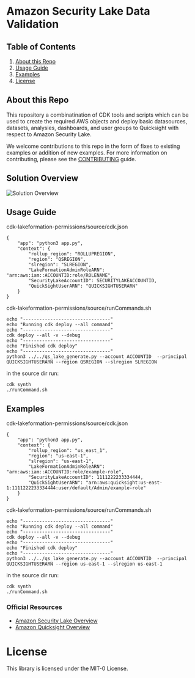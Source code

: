 Amazon Security Lake Data Validation 
========================

## Table of Contents
1. [About this Repo](#About)
2. [Usage Guide](#Usage)
3. [Examples](#Examples)
4. [License](#License)

## About this Repo <a name="About"></a>

This repository a combinatination of CDK tools and scripts which can be used to create the required AWS objects and deploy basic datasources, datasets, analysies, dashboards, and user groups to Quicksight with respect to Amazon Security Lake.

We welcome contributions to this repo in the form of fixes to existing examples or addition of new examples. For more information on contributing, please see the [CONTRIBUTING](https://github.com/aws-samples/amazon-security-lake/blob/main/CONTRIBUTING.md) guide.


## Solution Overview <a name="Solution Overview"></a>

![Solution Overview](/amazon-security-lake-quicksight/security_lake_quicksight_deployment_architecture.jpg)

## Usage Guide <a name="Usage"></a>

cdk-lakeformation-permissions/source/cdk.json
  
	{
  		"app": "python3 app.py",
  		"context": {
			"rollup_region": "ROLLUPREGION",
			"region": "QSREGION",
			"slregion": "SLREGION",
			"LakeFormationAdminRoleARN": "arn:aws:iam::ACCOUNTID:role/ROLENAME",
			"SecurityLakeAccountID": SECURITYLAKEACCOUNTID,
			"QuickSightUserARN": "QUICKSIGHTUSERARN"
   	 	}
  	}
	
  
cdk-lakeformation-permissions/source/runCommands.sh

	echo "--------------------------------"
	echo "Running cdk deploy --all command"
	echo "--------------------------------"
	cdk deploy --all -v --debug
	echo "--------------------------------"
	echo "Finished cdk deploy"
	echo "--------------------------------"
	python3 ../../qs_lake_generate.py --account ACCOUNTID  --principal QUICKSIGHTUSERARN --region QSREGION --slregion SLREGION

in the source dir run:

	cdk synth
	./runCommand.sh

## Examples <a name="Examples"></a>

cdk-lakeformation-permissions/source/cdk.json
  
	{
  		"app": "python3 app.py",
  		"context": {
			"rollup_region": "us_east_1",
			"region": "us-east-1",
			"slregion": "us-east-1",
			"LakeFormationAdminRoleARN": "arn:aws:iam::ACCOUNTID:role/example-role",
			"SecurityLakeAccountID": 1111222233334444,
			"QuickSightUserARN": "arn:aws:quicksight:us-east-1:1111222233334444:user/default/Admin/example-role"
   	 	}
  	}
  
cdk-lakeformation-permissions/source/runCommands.sh

	echo "--------------------------------"
	echo "Running cdk deploy --all command"
	echo "--------------------------------"
	cdk deploy --all -v --debug
	echo "--------------------------------"
	echo "Finished cdk deploy"
	echo "--------------------------------"
	python3 ../../qs_lake_generate.py --account ACCOUNTID  --principal QUICKSIGHTUSERARN --region us-east-1 --slregion us-east-1

in the source dir run:

	cdk synth
	./runCommand.sh


### Official Resources
- [Amazon Security Lake Overview](https://aws.amazon.com/security-lake/)
- [Amazon Quicksight Overview](https://aws.amazon.com/quicksight/)

# License <a name="License"></a>

This library is licensed under the MIT-0 License.
